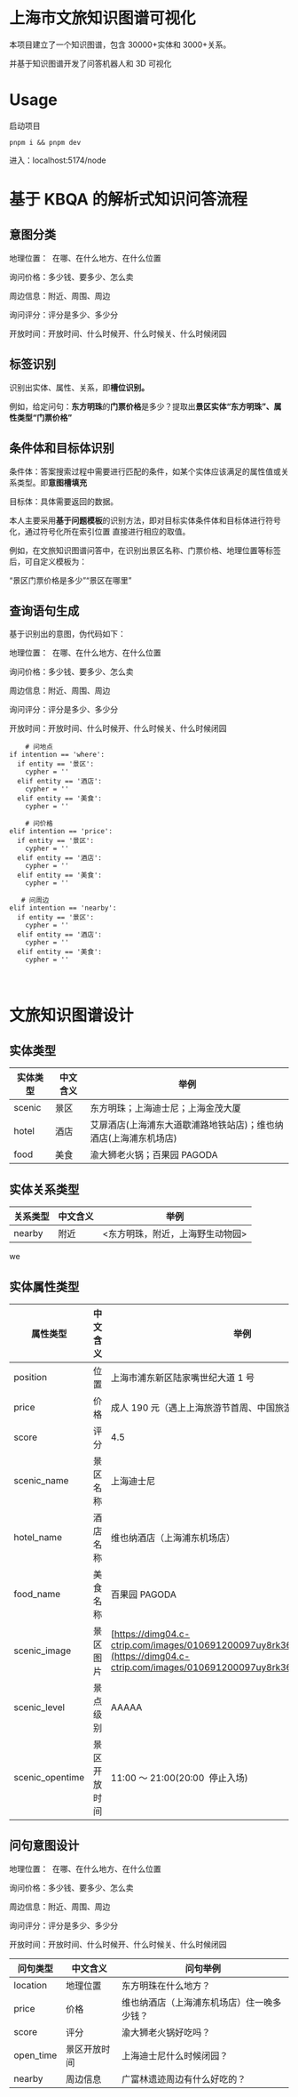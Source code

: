 # 上海市文旅知识图谱可视化

本项目建立了一个知识图谱，包含 30000+实体和 3000+关系。

并基于知识图谱开发了问答机器人和 3D 可视化

# Usage

启动项目

```
pnpm i && pnpm dev
```

进入：localhost:5174/node

# 基于 KBQA 的解析式知识问答流程

## 意图分类

地理位置：  在哪、在什么地方、在什么位置

询问价格：多少钱、要多少、怎么卖

周边信息：附近、周围、周边

询问评分：评分是多少、多少分

开放时间：开放时间、什么时候开、什么时候关、什么时候闭园

## 标签识别

识别出实体、属性、关系，即**槽位识别。**

例如，给定问句：**东方明珠**的**门票价格**是多少？提取出**景区实体“东方明珠”、属性类型“门票价格”**

## 条件体和目标体识别

条件体：答案搜索过程中需要进行匹配的条件，如某个实体应该满足的属性值或关系类型。即**意图槽填充**

目标体：具体需要返回的数据。

本人主要采用**基于问题模板**的识别方法，即对目标实体条件体和目标体进行符号化，通过符号化所在索引位置
直接进行相应的取值。

例如，在文旅知识图谱问答中，在识别出景区名称、门票价格、地理位置等标签后，可自定义模板为：

“景区门票价格是多少”“景区在哪里”

## 查询语句生成

基于识别出的意图，伪代码如下：

地理位置：  在哪、在什么地方、在什么位置

询问价格：多少钱、要多少、怎么卖

周边信息：附近、周围、周边

询问评分：评分是多少、多少分

开放时间：开放时间、什么时候开、什么时候关、什么时候闭园

    	# 问地点
    if intention == 'where':
      if entity == '景区':
        cypher = ''
      elif entity == '酒店':
        cypher = ''
      elif entity == '美食':
        cypher = ''

    	# 问价格
    elif intention == 'price':
      if entity == '景区':
        cypher = ''
      elif entity == '酒店':
        cypher = ''
      elif entity == '美食':
        cypher = ''

       # 问周边
    elif intention == 'nearby':
      if entity == '景区':
        cypher = ''
      elif entity == '酒店':
        cypher = ''
      elif entity == '美食':
        cypher = ''

​

# 文旅知识图谱设计

## 实体类型

| 实体类型 | 中文含义 | 举例                                                             |
| -------- | -------- | ---------------------------------------------------------------- |
| scenic   | 景区     | 东方明珠；上海迪士尼；上海金茂大厦                               |
| hotel    | 酒店     | 艾扉酒店(上海浦东大道歇浦路地铁站店)；维也纳酒店(上海浦东机场店) |
| food     | 美食     | 渝大狮老火锅；百果园 PAGODA                                      |

## 实体关系类型

| 关系类型 | 中文含义 | 举例                             |
| -------- | -------- | -------------------------------- |
| nearby   | 附近     | <东方明珠，附近，上海野生动物园> |

we

## 实体属性类型

| 属性类型        | 中文含义     | 举例                                                                                                                                           |
| --------------- | ------------ | ---------------------------------------------------------------------------------------------------------------------------------------------- |
| position        | 位置         | 上海市浦东新区陆家嘴世纪大道 1 号                                                                                                              |
| price           | 价格         | 成人 190 元（遇上上海旅游节首周、中国旅游日，门票半价）                                                                                        |
| score           | 评分         | 4.5                                                                                                                                            |
| scenic_name     | 景区名称     | 上海迪士尼                                                                                                                                     |
| hotel_name      | 酒店名称     | 维也纳酒店（上海浦东机场店）                                                                                                                   |
| food_name       | 美食名称     | 百果园 PAGODA                                                                                                                                  |
| scenic_image    | 景区图片     | [https://dimg04.c-ctrip.com/images/010691200097uy8rk36FE_C_220_140.jpg](https://dimg04.c-ctrip.com/images/010691200097uy8rk36FE_C_220_140.jpg) |
| scenic_level    | 景点级别     | AAAAA                                                                                                                                          |
| scenic_opentime | 景区开放时间 | 11:00 ～ 21:00(20:00  停止入场)                                                                                                                |

## 问句意图设计

地理位置：  在哪、在什么地方、在什么位置

询问价格：多少钱、要多少、怎么卖

周边信息：附近、周围、周边

询问评分：评分是多少、多少分

开放时间：开放时间、什么时候开、什么时候关、什么时候闭园

| 问句类型  | 中文含义     | 问句举例                                   |
| --------- | ------------ | ------------------------------------------ |
| location  | 地理位置     | 东方明珠在什么地方？                       |
| price     | 价格         | 维也纳酒店（上海浦东机场店）住一晚多少钱？ |
| score     | 评分         | 渝大狮老火锅好吃吗？                       |
| open_time | 景区开放时间 | 上海迪士尼什么时候闭园？                   |
| nearby    | 周边信息     | 广富林遗迹周边有什么好吃的？               |
